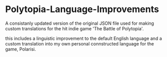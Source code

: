 # Polytopia-Language-Improvements
A consistanly updated version of the original JSON file used for making custom translations for the hit indie game 'The Battle of Polytopia'.

this includes a linguistic improvement to the default English language and a custom translation into my own personal connstructed language for the game, Polarisi.
